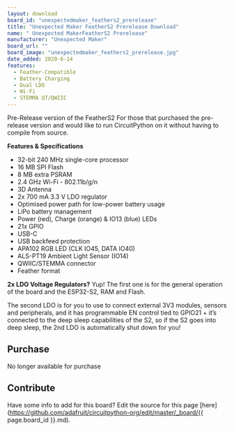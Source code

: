 ```yaml
---
layout: download
board_id: "unexpectedmaker_feathers2_prerelease"
title: "Unexpected Maker FeatherS2 Prerelease Download"
name: " Unexpected MakerFeatherS2 Prerelease"
manufacturer: "Unexpected Maker"
board_url: ""
board_image: "unexpectedmaker_feathers2_prerelease.jpg"
date_added: 2020-6-14
features:
  - Feather-Compatible
  - Battery Charging
  - Dual LDO
  - Wi-Fi
  - STEMMA QT/QWIIC
---
```


Pre-Release version of the FeatherS2
For those that purchased the pre-release version and would like to run CircuitPython on it without having to compile from source.

**Features & Specifications**
 - 32-bit 240 MHz single-core processor 
 - 16 MB SPI Flash
 - 8 MB extra PSRAM
 - 2.4 GHz Wi-Fi - 802.11b/g/n
 - 3D Antenna
 - 2x 700 mA 3.3 V LDO regulator
 - Optimised power path for low-power battery usage
 - LiPo battery management
 - Power (red), Charge (orange) & IO13 (blue) LEDs
 - 21x GPIO
 - USB-C
 - USB backfeed protection
 - APA102 RGB LED (CLK IO45, DATA IO40)
 - ALS-PT19 Ambient Light Sensor (IO14)
 - QWIIC/STEMMA connector
 - Feather format

**2x LDO Voltage Regulators?**
Yup! The first one is for the general operation of the board and the ESP32-S2, RAM and Flash. 

The second LDO is for you to use to connect external 3V3 modules, sensors and peripherals, and it has programmable EN control tied to GPIO21 + it’s connected to the deep sleep capabilities of the S2, so if the S2 goes into deep sleep, the 2nd LDO is automatically shut down for you!

## Purchase
No longer available for purchase

## Contribute

Have some info to add for this board? Edit the source for this page [here](https://github.com/adafruit/circuitpython-org/edit/master/_board/{{ page.board_id }}.md).
